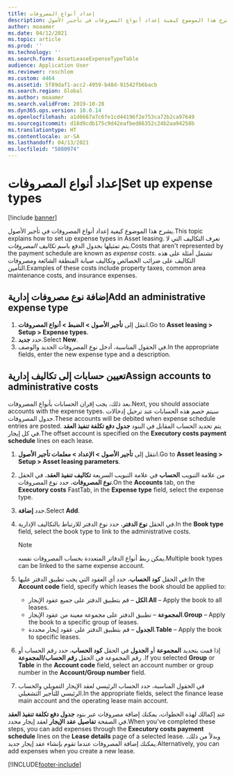 ```yaml
---
title: إعداد أنواع المصروفات
description: يشرح هذا الموضوع كيفية إعداد أنواع المصروفات في تأجير الأصول.
author: moaamer
ms.date: 04/12/2021
ms.topic: article
ms.prod: ''
ms.technology: ''
ms.search.form: AssetLeaseExpenseTypeTable
audience: Application User
ms.reviewer: roschlom
ms.custom: 4464
ms.assetid: 5f89daf1-acc2-4959-b48d-91542fb6bacb
ms.search.region: Global
ms.author: moaamer
ms.search.validFrom: 2019-10-28
ms.dyn365.ops.version: 10.0.14
ms.openlocfilehash: a1d6667a7c6fe1cd44196f2e753ca72b2ca97649
ms.sourcegitcommit: d18d9cdb175c9d42eafbed66352c24b2aa94258b
ms.translationtype: HT
ms.contentlocale: ar-SA
ms.lasthandoff: 04/13/2021
ms.locfileid: "5880974"
---
```

# <a name="set-up-expense-types"></a><span data-ttu-id="3ce98-103">إعداد أنواع المصروفات</span><span class="sxs-lookup"><span data-stu-id="3ce98-103">Set up expense types</span></span>

[!include [banner](../includes/banner.md)]

<span data-ttu-id="3ce98-104">يشرح هذا الموضوع كيفية إعداد أنواع المصروفات في تأجير الأصول.</span><span class="sxs-lookup"><span data-stu-id="3ce98-104">This topic explains how to set up expense types in Asset leasing.</span></span> <span data-ttu-id="3ce98-105">تعرف التكاليف التي لا يتم تمثيلها بجدول الدفع باسم *تكاليف المصروفات*.</span><span class="sxs-lookup"><span data-stu-id="3ce98-105">Costs that aren't represented by the payment schedule are known as *expense costs*.</span></span> <span data-ttu-id="3ce98-106">تشتمل أمثلة على هذه التكاليف على ضرائب الخصائص وتكاليف صيانة المنطقة الشائعة ومصروفات التأمين.</span><span class="sxs-lookup"><span data-stu-id="3ce98-106">Examples of these costs include property taxes, common area maintenance costs, and insurance expenses.</span></span>

## <a name="add-an-administrative-expense-type"></a><span data-ttu-id="3ce98-107">إضافة نوع مصروفات إدارية</span><span class="sxs-lookup"><span data-stu-id="3ce98-107">Add an administrative expense type</span></span>

1. <span data-ttu-id="3ce98-108">انتقل إلى **تأجير الأصول \> الضبط \> أنواع المصروفات**.</span><span class="sxs-lookup"><span data-stu-id="3ce98-108">Go to **Asset leasing \> Setup \> Expense types**.</span></span>
2. <span data-ttu-id="3ce98-109">حدد **جديد**.</span><span class="sxs-lookup"><span data-stu-id="3ce98-109">Select **New**.</span></span>
3. <span data-ttu-id="3ce98-110">في الحقول المناسبة، أدخل نوع المصروفات الجديد والوصف.</span><span class="sxs-lookup"><span data-stu-id="3ce98-110">In the appropriate fields, enter the new expense type and a description.</span></span>

## <a name="assign-accounts-to-administrative-costs"></a><span data-ttu-id="3ce98-111">تعيين حسابات إلى تكاليف إدارية</span><span class="sxs-lookup"><span data-stu-id="3ce98-111">Assign accounts to administrative costs</span></span>

<span data-ttu-id="3ce98-112">بعد ذلك، يجب إقران الحسابات بأنواع المصروفات.</span><span class="sxs-lookup"><span data-stu-id="3ce98-112">Next, you should associate accounts with the expense types.</span></span> <span data-ttu-id="3ce98-113">سيتم خصم هذه الحسابات عند ترحيل إدخالات جدول المصروفات.</span><span class="sxs-lookup"><span data-stu-id="3ce98-113">These accounts will be debited when expense schedule entries are posted.</span></span> <span data-ttu-id="3ce98-114">يتم تحديد الحساب المقابل في البنود **جدول دفع تكلفة تنفيذ العقد** في كل إيجار.</span><span class="sxs-lookup"><span data-stu-id="3ce98-114">The offset account is specified on the **Executory costs payment schedule** lines on each lease.</span></span>

1. <span data-ttu-id="3ce98-115">انتقل إلى **تأجير الأصول‬ \> الإعداد‬ \> معلمات تأجير الأصول**.</span><span class="sxs-lookup"><span data-stu-id="3ce98-115">Go to **Asset leasing \> Setup \> Asset leasing parameters**.</span></span>
2. <span data-ttu-id="3ce98-116">من علامة التبويب **الحساب** في علامة التبويب السريعة **تكاليف تنفيذ العقد**، في الحقل **نوع المصروفات**، حدد نوع المصروفات.</span><span class="sxs-lookup"><span data-stu-id="3ce98-116">On the **Accounts** tab, on the **Executory costs** FastTab, in the **Expense type** field, select the expense type.</span></span>
3. <span data-ttu-id="3ce98-117">حدد **إضافة**.</span><span class="sxs-lookup"><span data-stu-id="3ce98-117">Select **Add**.</span></span>
4. <span data-ttu-id="3ce98-118">في الحقل **نوع الدفتر**، حدد نوع الدفتر للارتباط بالتكاليف الإدارية.</span><span class="sxs-lookup"><span data-stu-id="3ce98-118">In the **Book type** field, select the book type to link to the administrative costs.</span></span>

    > [!NOTE]
    > <span data-ttu-id="3ce98-119">يمكن ربط أنواع الدفاتر المتعددة بحساب المصروفات نفسه.</span><span class="sxs-lookup"><span data-stu-id="3ce98-119">Multiple book types can be linked to the same expense account.</span></span>

5. <span data-ttu-id="3ce98-120">في الحقل **كود الحساب**، حدد أي العقود التي يجب تطبيق الدفتر عليها:</span><span class="sxs-lookup"><span data-stu-id="3ce98-120">In the **Account code** field, specify which leases the book should be applied to:</span></span>

    - <span data-ttu-id="3ce98-121">**الكل** – قم بتطبيق الدفتر على جميع عقود الإيجار.</span><span class="sxs-lookup"><span data-stu-id="3ce98-121">**All** – Apply the book to all leases.</span></span>
    - <span data-ttu-id="3ce98-122">**المجموعة** – تطبيق الدفتر على مجموعة معينة من عقود الإيجار.</span><span class="sxs-lookup"><span data-stu-id="3ce98-122">**Group** – Apply the book to a specific group of leases.</span></span>
    - <span data-ttu-id="3ce98-123">**الجدول** – قم بتطبيق الدفتر على عقود إيجار محددة.</span><span class="sxs-lookup"><span data-stu-id="3ce98-123">**Table** – Apply the book to specific leases.</span></span>

6. <span data-ttu-id="3ce98-124">إذا قمت بتحديد **المجموعة** أو **الجدول** في الحقل **كود الحساب**، حدد رقم الحساب أو رقم المجموعة في الحقل **رقم الحساب/المجموعة** .</span><span class="sxs-lookup"><span data-stu-id="3ce98-124">If you selected **Group** or **Table** in the **Account code** field, select an account number or group number in the **Account/Group number** field.</span></span>
7. <span data-ttu-id="3ce98-125">في الحقول المناسبة، حدد الحساب الرئيسي لعقد الإيجار التمويلي والحساب الرئيسي للتأجير التشغيلي.</span><span class="sxs-lookup"><span data-stu-id="3ce98-125">In the appropriate fields, select the finance lease main account and the operating lease main account.</span></span>

<span data-ttu-id="3ce98-126">عند إكمالك لهذه الخطوات، يمكنك إضافة مصروفات عبر بنود **جدول دفع تكلفة تنفيذ العقد** في الصفحة **تفاصيل عقد الإيجار** لعقد إيجار محدد.</span><span class="sxs-lookup"><span data-stu-id="3ce98-126">When you've completed these steps, you can add expenses through the **Executory costs payment schedule** lines on the **Lease details** page of a selected lease.</span></span> <span data-ttu-id="3ce98-127">وبدلاً من ذلك، يمكنك إضافة المصروفات عندما تقوم بإنشاء عقد إيجار جديد.</span><span class="sxs-lookup"><span data-stu-id="3ce98-127">Alternatively, you can add expenses when you create a new lease.</span></span>


[!INCLUDE[footer-include](../../includes/footer-banner.md)]

